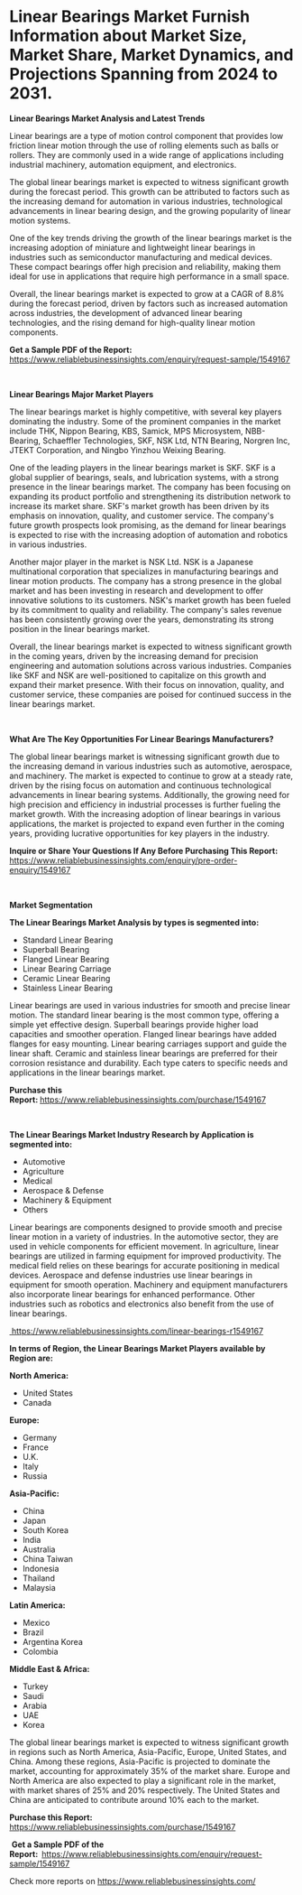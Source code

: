 <p><h1>Linear Bearings Market Furnish Information about Market Size, Market Share, Market Dynamics, and Projections Spanning from 2024 to 2031.</h1></p><p><strong>Linear Bearings Market Analysis and Latest Trends</strong></p>
<p><p>Linear bearings are a type of motion control component that provides low friction linear motion through the use of rolling elements such as balls or rollers. They are commonly used in a wide range of applications including industrial machinery, automation equipment, and electronics.</p><p>The global linear bearings market is expected to witness significant growth during the forecast period. This growth can be attributed to factors such as the increasing demand for automation in various industries, technological advancements in linear bearing design, and the growing popularity of linear motion systems.</p><p>One of the key trends driving the growth of the linear bearings market is the increasing adoption of miniature and lightweight linear bearings in industries such as semiconductor manufacturing and medical devices. These compact bearings offer high precision and reliability, making them ideal for use in applications that require high performance in a small space.</p><p>Overall, the linear bearings market is expected to grow at a CAGR of 8.8% during the forecast period, driven by factors such as increased automation across industries, the development of advanced linear bearing technologies, and the rising demand for high-quality linear motion components.</p></p>
<p><strong>Get a Sample PDF of the Report:&nbsp;</strong> <a href="https://www.reliablebusinessinsights.com/enquiry/request-sample/1549167">https://www.reliablebusinessinsights.com/enquiry/request-sample/1549167</a></p>
<p>&nbsp;</p>
<p><strong>Linear Bearings Major Market Players</strong></p>
<p><p>The linear bearings market is highly competitive, with several key players dominating the industry. Some of the prominent companies in the market include THK, Nippon Bearing, KBS, Samick, MPS Microsystem, NBB-Bearing, Schaeffler Technologies, SKF, NSK Ltd, NTN Bearing, Norgren Inc, JTEKT Corporation, and Ningbo Yinzhou Weixing Bearing.</p><p>One of the leading players in the linear bearings market is SKF. SKF is a global supplier of bearings, seals, and lubrication systems, with a strong presence in the linear bearings market. The company has been focusing on expanding its product portfolio and strengthening its distribution network to increase its market share. SKF's market growth has been driven by its emphasis on innovation, quality, and customer service. The company's future growth prospects look promising, as the demand for linear bearings is expected to rise with the increasing adoption of automation and robotics in various industries.</p><p>Another major player in the market is NSK Ltd. NSK is a Japanese multinational corporation that specializes in manufacturing bearings and linear motion products. The company has a strong presence in the global market and has been investing in research and development to offer innovative solutions to its customers. NSK's market growth has been fueled by its commitment to quality and reliability. The company's sales revenue has been consistently growing over the years, demonstrating its strong position in the linear bearings market.</p><p>Overall, the linear bearings market is expected to witness significant growth in the coming years, driven by the increasing demand for precision engineering and automation solutions across various industries. Companies like SKF and NSK are well-positioned to capitalize on this growth and expand their market presence. With their focus on innovation, quality, and customer service, these companies are poised for continued success in the linear bearings market.</p></p>
<p>&nbsp;</p>
<p><strong>What Are The Key Opportunities For Linear Bearings Manufacturers?</strong></p>
<p><p>The global linear bearings market is witnessing significant growth due to the increasing demand in various industries such as automotive, aerospace, and machinery. The market is expected to continue to grow at a steady rate, driven by the rising focus on automation and continuous technological advancements in linear bearing systems. Additionally, the growing need for high precision and efficiency in industrial processes is further fueling the market growth. With the increasing adoption of linear bearings in various applications, the market is projected to expand even further in the coming years, providing lucrative opportunities for key players in the industry.</p></p>
<p><strong>Inquire or Share Your Questions If Any Before Purchasing This Report:</strong> <a href="https://www.reliablebusinessinsights.com/enquiry/pre-order-enquiry/1549167">https://www.reliablebusinessinsights.com/enquiry/pre-order-enquiry/1549167</a></p>
<p>&nbsp;</p>
<p><strong>Market Segmentation</strong></p>
<p><strong>The Linear Bearings Market Analysis by types is segmented into:</strong></p>
<p><ul><li>Standard Linear Bearing</li><li>Superball Bearing</li><li>Flanged Linear Bearing</li><li>Linear Bearing Carriage</li><li>Ceramic Linear Bearing</li><li>Stainless Linear Bearing</li></ul></p>
<p><p>Linear bearings are used in various industries for smooth and precise linear motion. The standard linear bearing is the most common type, offering a simple yet effective design. Superball bearings provide higher load capacities and smoother operation. Flanged linear bearings have added flanges for easy mounting. Linear bearing carriages support and guide the linear shaft. Ceramic and stainless linear bearings are preferred for their corrosion resistance and durability. Each type caters to specific needs and applications in the linear bearings market.</p></p>
<p><strong>Purchase this Report:&nbsp;</strong><a href="https://www.reliablebusinessinsights.com/purchase/1549167">https://www.reliablebusinessinsights.com/purchase/1549167</a></p>
<p>&nbsp;</p>
<p><strong>The Linear Bearings Market Industry Research by Application is segmented into:</strong></p>
<p><ul><li>Automotive</li><li>Agriculture</li><li>Medical</li><li>Aerospace & Defense</li><li>Machinery & Equipment</li><li>Others</li></ul></p>
<p><p>Linear bearings are components designed to provide smooth and precise linear motion in a variety of industries. In the automotive sector, they are used in vehicle components for efficient movement. In agriculture, linear bearings are utilized in farming equipment for improved productivity. The medical field relies on these bearings for accurate positioning in medical devices. Aerospace and defense industries use linear bearings in equipment for smooth operation. Machinery and equipment manufacturers also incorporate linear bearings for enhanced performance. Other industries such as robotics and electronics also benefit from the use of linear bearings.</p></p>
<p><a href="https://www.reliablebusinessinsights.com/linear-bearings-r1549167">&nbsp;https://www.reliablebusinessinsights.com/linear-bearings-r1549167</a></p>
<p><strong>In terms of Region, the Linear Bearings Market Players available by Region are:</strong></p>
<p>
    <p> <strong> North America: </strong>
        <ul>
            <li>United States</li>
            <li>Canada</li>
        </ul>
        </p> 
    <p> <strong> Europe: </strong>
        <ul>
            <li>Germany</li>
            <li>France</li>
            <li>U.K.</li>
            <li>Italy</li>
            <li>Russia</li>
        </ul>
        </p> 
    <p> <strong> Asia-Pacific: </strong>
        <ul>
            <li>China</li>
            <li>Japan</li>
            <li>South Korea</li>
            <li>India</li>
            <li>Australia</li>
            <li>China Taiwan</li>
            <li>Indonesia</li>
            <li>Thailand</li>
            <li>Malaysia</li>
        </ul>
        </p> 
    <p> <strong> Latin America: </strong>
        <ul>
            <li>Mexico</li>
            <li>Brazil</li>
            <li>Argentina Korea</li>
            <li>Colombia</li>
        </ul>
        </p> 
    <p> <strong> Middle East & Africa: </strong>
        <ul>
            <li>Turkey</li>
            <li>Saudi</li>
            <li>Arabia</li>
            <li>UAE</li>
            <li>Korea</li>
        </ul>
    </p>
    </p>
<p><p>The global linear bearings market is expected to witness significant growth in regions such as North America, Asia-Pacific, Europe, United States, and China. Among these regions, Asia-Pacific is projected to dominate the market, accounting for approximately 35% of the market share. Europe and North America are also expected to play a significant role in the market, with market shares of 25% and 20% respectively. The United States and China are anticipated to contribute around 10% each to the market.</p></p>
<p><strong>Purchase this Report: </strong><a href="https://www.reliablebusinessinsights.com/purchase/1549167">https://www.reliablebusinessinsights.com/purchase/1549167</a></p>
<p>&nbsp;<strong>Get a Sample PDF of the Report:&nbsp;&nbsp;</strong><a href="https://www.reliablebusinessinsights.com/enquiry/request-sample/1549167">https://www.reliablebusinessinsights.com/enquiry/request-sample/1549167</a></p>
<p><strong></strong></p>
<p>Check more reports on <a href="https://www.reliablebusinessinsights.com/">https://www.reliablebusinessinsights.com/</a></p>